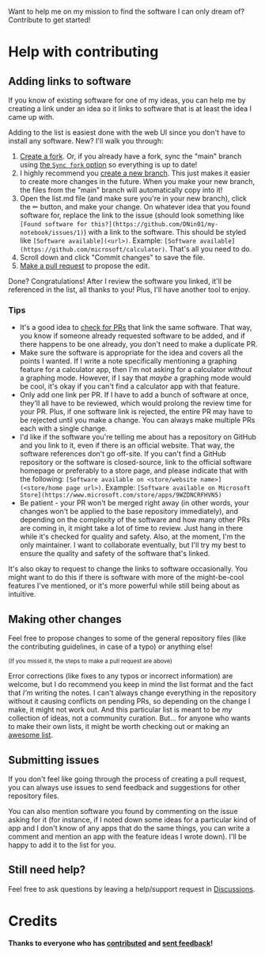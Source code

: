 Want to help me on my mission to find the software I can only dream of? Contribute to get started!

# Help with contributing

## Adding links to software

If you know of existing software for one of my ideas, you can help me by creating a link under an idea so it links to software that is at least the idea I came up with.

Adding to the list is easiest done with the web UI since you don't have to install any software. New? I'll walk you through:

1. [Create a fork](https://docs.github.com/en/get-started/quickstart/fork-a-repo#forking-a-repository). Or, if you already have a fork, sync the "main" branch using [the `Sync fork` option](https://docs.github.com/assets/cb-18605/images/help/repository/sync-fork-dropdown.png) so everything is up to date!
2. I highly recommend you [create a new branch](https://docs.github.com/en/pull-requests/collaborating-with-pull-requests/proposing-changes-to-your-work-with-pull-requests/creating-and-deleting-branches-within-your-repository#creating-a-branch). This just makes it easier to create more changes in the future. When you make your new branch, the files from the "main" branch will automatically copy into it!
3. Open the list.md file (and make sure you're in your new branch), click the ✏ button, and make your change. On whatever idea that you found software for, replace the link to the issue (should look something like `[Found software for this?](https://github.com/DNin01/my-notebook/issues/1)`) with a link to the software. This should be styled like `[Software available](<url>)`. Example: `[Software available](https://github.com/microsoft/calculator)`. That's all you need to do.
4. Scroll down and click "Commit changes" to save the file.
5. [Make a pull request](https://docs.github.com/en/pull-requests/collaborating-with-pull-requests/proposing-changes-to-your-work-with-pull-requests/creating-a-pull-request-from-a-fork) to propose the edit.

Done? Congratulations! After I review the software you linked, it'll be referenced in the list, all thanks to you! Plus, I'll have another tool to enjoy.

### Tips

- It's a good idea to [check for PRs](https://github.com/DNin01/my-notebook/pulls) that link the same software. That way, you know if someone already requested software to be added, and if there happens to be one already, you don't need to make a duplicate PR.
- Make sure the software is appropriate for the idea and covers all the points I wanted. If I write a note specifically mentioning a graphing feature for a calculator app, then I'm not asking for a calculator _without_ a graphing mode. However, if I say that _maybe_ a graphing mode would be cool, it's okay if you can't find a calculator app with that feature.
- Only add one link per PR. If I have to add a bunch of software at once, they'll all have to be reviewed, which would prolong the review time for your PR. Plus, if one software link is rejected, the entire PR may have to be rejected until you make a change. You can always make multiple PRs each with a single change.
- I'd like if the software you're telling me about has a repository on GitHub and you link to it, even if there is an official website. That way, the software references don't go off-site. If you can't find a GitHub repository or the software is closed-source, link to the official software homepage or preferably to a store page, and please indicate that with the following: `[Software available on <store/website name>](<store/home page url>)`. Example: `[Software available on Microsoft Store](https://www.microsoft.com/store/apps/9WZDNCRFHVN5)`
- Be patient - your PR won't be merged right away (in other words, your changes won't be applied to the base repository immediately), and depending on the complexity of the software and how many other PRs are coming in, it might take a lot of time to review. Just hang in there while it's checked for quality and safety. Also, at the moment, I'm the only maintainer. I want to collaborate eventually, but I'll try my best to ensure the quality and safety of the software that's linked.

It's also okay to request to change the links to software occasionally. You might want to do this if there is software with more of the might-be-cool features I've mentioned, or it's more powerful while still being about as intuitive.

## Making other changes

Feel free to propose changes to some of the general repository files (like the contributing guidelines, in case of a typo) or anything else!

<sup>(If you missed it, the steps to make a pull request are above)</sup>

Error corrections (like fixes to any typos or incorrect information) are welcome, but I do recommend you keep in mind the list format and the fact that _I'm_ writing the notes. I can't always change everything in the repository without it causing conflicts on pending PRs, so depending on the change I make, it might not work out. And this particular list is meant to be _my_ collection of ideas, not a community curation. But... for anyone who wants to make their own lists, it might be worth checking out or making an [awesome list](https://github.com/topics/awesome).

## Submitting issues

If you don't feel like going through the process of creating a pull request, you can always use issues to send feedback and suggestions for other repository files.

You can also mention software you found by commenting on the issue asking for it (for instance, if I noted down some ideas for a particular kind of app and I don't know of any apps that do the same things, you can write a comment and mention an app with the feature ideas I wrote down). I'll be happy to add it to the list for you.

## Still need help?

Feel free to ask questions by leaving a help/support request in [Discussions](https://github.com/DNin01/my-notebook/discussions/categories/help-support).

# Credits

**Thanks to everyone who has [contributed](https://github.com/DNin01/my-notebook/graphs/contributors) and [sent feedback](https://github.com/DNin01/my-notebook/issues?q=is%3Aissue+is%3Aclosed+reason%3Acomplete)!**

